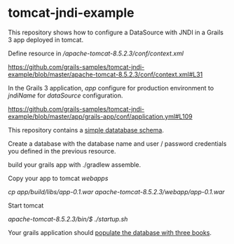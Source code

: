 # tomcat-jndi-example

This repository shows how to configure a DataSource with JNDI in a Grails 3 app deployed in tomcat.

Define resource in _/apache-tomcat-8.5.2.3/conf/context.xml_

https://github.com/grails-samples/tomcat-jndi-example/blob/master/apache-tomcat-8.5.2.3/conf/context.xml#L31

In the Grails 3 application, _app_ configure for production environment to _jndiName_ for _dataSource_ configuration.

https://github.com/grails-samples/tomcat-jndi-example/blob/master/app/grails-app/conf/application.yml#L109

This repository contains a [simple datatabase schema](https://github.com/grails-samples/tomcat-jndi-example/blob/master/sql-schema.txt). 

Create a database with the database name and user / password credentials you defined in the previous resource.  

build your grails app with ./gradlew assemble.

Copy your app to tomcat _webapps_

_cp app/build/libs/app-0.1.war apache-tomcat-8.5.2.3/webapp/app-0.1.war_


Start tomcat

_apache-tomcat-8.5.2.3/bin/$ ./startup.sh_


Your grails application should [populate the database with three books](https://github.com/grails-samples/tomcat-jndi-example/blob/master/app/grails-app/init/jndi/BootStrap.groovy#L6).


